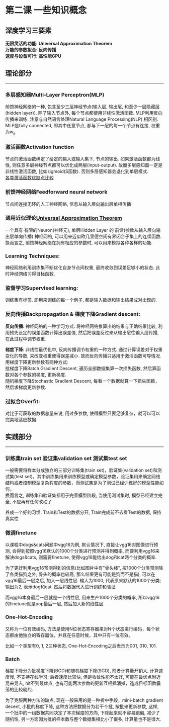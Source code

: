 # 第二课 一些知识概念

## 深度学习三要素
**无限灵活的功能: Universal Approximation Theorem**  
**万能的参数拟合: 反向传播**  
**速度与设备可行: 高性能GPU**  



## 理论部分
-----

### 多层感知器Multi-Layer Perceptron(MLP)

前馈神经网络的一种, 包含至少三层神经节点(输入层, 输出层, 和至少一层隐藏层(hidden layer)). 除了输入节点外, 每个节点都使用非线性激活函数. MLP利用反向传播来训练. 注意与自然语言处理Natural Language Processing(NLP) 相区别.  
MLP是fully connected, 即其中任意节点, 都与下一层的每一个节点有连接, 权重为w<sub>ij</sub>.  

### 激活函数Activation function 
节点的激活函数确定了给定的输入或输入集下, 节点的输出. 如果激活函数都为线性, 则任意多层神经节点都可以优化成两层(input-output). 故而多层感知器一定是非线性激活函数, 比如sigmoid(S函数). 否则多层感知器会退化到单层模式.  
[各类激活函数优缺点比较](https://en.wikipedia.org/wiki/Activation_function)  

### 前馈神经网络Feedforward neural network
节点间连接无环的人工神经网络, 信息从输入层向输出层单相传播

### 通用近似理论[Universal Approximation Theorem](https://en.wikipedia.org/wiki/Universal_approximation_theorem) 
一个具有 有限的Neuron(神经元), 单层Hidden Layer 的 前馈(参数从输入层向输出层单向传播) 神经网络, 可以用来近似欧几里德空间有界闭合子集上的连续函数.  
换而言之, 前馈神经网络在拥有相应的参数时, 可以用来模拟各种各样的功能.

### Learning Techniques:  
神经网络利用训练集不断优化自身节点间权重, 最终收敛到误差足够小的状态.  此时神经网络习得目标函数.

### 监督学习Supervised learning:
训练集有标签. 即用来训练的每一个例子, 都是输入数据和输出结果成对出现的. 

### 反向传播Backpropagation & 梯度下降Gradient descent:
**反向传播**: 神经网络的一种学习方式. 将神经网络推算出的结果与正确结果比较, 利用预先设定的误差函数计算出误差值, 然后把误差反过来从输出层往输入层传播, 在此过程中调节权重.  

**梯度下降**: 非线性最优化中, 反向传播调节权重的一种方式. 通过计算误差对于权重变化的导数, 来改变权重使得误差减小. 故而反向传播只适用于激活函数可导情况.  
用梯度下降更新参数有两种方式:  
批梯度下降Batch Gradient Descent, 遍历全部数据集算一次损失函数, 然后算函数对各个参数的梯度, 更新梯度.  
随机梯度下降Stochastic Gradient Descent, 每看一个数据就算一下损失函数，然后求梯度更新参数.  

### 过拟合Overfit:
对比于可获取的数据总量来说, 用过多参数, 使得模型只要足够复杂，就可以可以完美地适应数据.



## 实践部分
-----

### 训练集train set 验证集validation set 测试集test set
一般需要将样本分成独立的三部分训练集(train set)，验证集(validation set)和测试集(test set)。其中训练集用来训练模型或确定模型参数，验证集用来确定网络结构或者控制模型复杂程度的参数，而测试集是为了测试已经训练好的模型性能如何。  
换而言之, 训练集和验证集都用于完善模型阶段, 当使用测试集时, 模型已经建立完全, 不应再有任何改动了

养成一个好的习惯: Train和Test的数据分开, Train完成前不去看Test的数据, 保持真实性

### 微调finetune
以课程中dogs&cats问题中vgg16为例, 默认情况下, 直接让vgg16对图像进行预测, 会得到按照vgg16默认的1000个分类进行预测并得到概率, 而要利用vgg16来解决dogs&cats, 则需要finetune, 使得vgg16能给出dog和cat两个分类的概率.

为了更好利用vgg16预测得到的信息(比如图片中有"骨头棒", 按1000个分类预测除了各类猫狗之外, 骨头的概率也较高, 那么结果更有可能是狗而不是猫), 可以在vgg16最后一层之后, 加入一层线性层. 输入为1000, 代表原来默认的1000个分类; 输出为2, 表示dog和cat. 然后将数据代入进行训练和验证.

而vgg16本身最后一层就是一个线性层, 用来生产1000个分类的概率, 所以vgg16的finetune就是pop最后一层, 然后加入新的线性层.

### One-Hot-Encoding
又称为一位有效编码, 方法是使用N位状态寄存器来对N个状态进行编码，每个状态都由他独立的寄存器位，并且在任意时候，其中只有一位有效。

比如一个类型有0, 1, 2三种状态, One-Hot-Encoding之后表示为001, 010, 101.


### Batch
梯度下降分为批梯度下降(BGD)和随机梯度下降(SGD), 前者计算量开销大, 计算速度慢, 不支持在线学习; 后者速度比较快, 但是收敛性能不太好, 可能在最优点附近晃来晃去, hit不到最优点, 也有可能两次参数的更新互相抵消掉，造成目标函数震荡的比较剧烈.

为了克服两种方法的缺点, 现在一般采用的是一种折中手段，mini-batch gradient decent, 小批的梯度下降, 这种方法把数据分为若干个批, 按批来更新参数, 这样, 一个批中的一组数据共同决定了本次梯度的方向, 下降起来就不容易跑偏, 减少了随机性, 另一方面因为批的样本数与整个数据集相比小了很多, 计算量也不是很大.